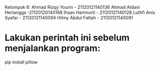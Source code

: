 Kelompok 6: 
Ahmad Rizqy Yourin - 21120121140136 
Ahmad Aldani Herlangga -21120120140168 
Ihsan Harimurti - 21120121140128 
Luthfi Anis Syafar - 21120121140094 
Hilmy Abdul Fattah - 21120121140091

# Lakukan perintah ini sebelum menjalankan program:
pip install pillow
